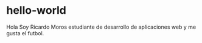 # hello-world
Hola
Soy Ricardo Moros estudiante de desarrollo de aplicaciones web y me gusta el futbol.
